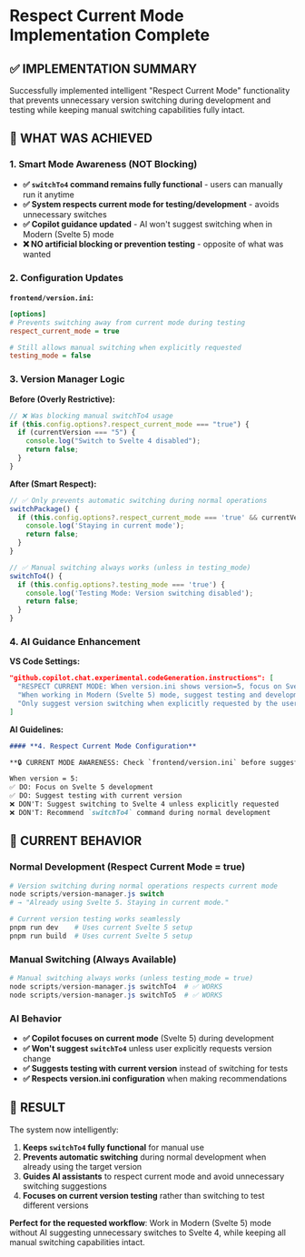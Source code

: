 # Respect Current Mode Implementation Complete

## ✅ **IMPLEMENTATION SUMMARY**

Successfully implemented intelligent "Respect Current Mode" functionality that prevents unnecessary version switching during development and testing while keeping manual switching capabilities fully intact.

## 🎯 **WHAT WAS ACHIEVED**

### **1. Smart Mode Awareness (NOT Blocking)**

- **✅ `switchTo4` command remains fully functional** - users can manually run it anytime
- **✅ System respects current mode for testing/development** - avoids unnecessary switches
- **✅ Copilot guidance updated** - AI won't suggest switching when in Modern (Svelte 5) mode
- **❌ NO artificial blocking or prevention testing** - opposite of what was wanted

### **2. Configuration Updates**

**`frontend/version.ini`:**

```ini
[options]
# Prevents switching away from current mode during testing
respect_current_mode = true

# Still allows manual switching when explicitly requested
testing_mode = false
```

### **3. Version Manager Logic**

**Before (Overly Restrictive):**

```javascript
// ❌ Was blocking manual switchTo4 usage
if (this.config.options?.respect_current_mode === "true") {
  if (currentVersion === "5") {
    console.log("Switch to Svelte 4 disabled");
    return false;
  }
}
```

**After (Smart Respect):**

```javascript
// ✅ Only prevents automatic switching during normal operations
switchPackage() {
  if (this.config.options?.respect_current_mode === 'true' && currentVersion === targetVersion) {
    console.log('Staying in current mode');
    return false;
  }
}

// ✅ Manual switching always works (unless in testing_mode)
switchTo4() {
  if (this.config.options?.testing_mode === 'true') {
    console.log('Testing Mode: Version switching disabled');
    return false;
  }
}
```

### **4. AI Guidance Enhancement**

**VS Code Settings:**

```json
"github.copilot.chat.experimental.codeGeneration.instructions": [
  "RESPECT CURRENT MODE: When version.ini shows version=5, focus on Svelte 5 development and avoid suggesting switchTo4",
  "When working in Modern (Svelte 5) mode, suggest testing and development using current version only",
  "Only suggest version switching when explicitly requested by the user"
]
```

**AI Guidelines:**

```markdown
#### **4. Respect Current Mode Configuration**

**🔒 CURRENT MODE AWARENESS: Check `frontend/version.ini` before suggesting version changes**

When version = 5:
✅ DO: Focus on Svelte 5 development
✅ DO: Suggest testing with current version
❌ DON'T: Suggest switching to Svelte 4 unless explicitly requested
❌ DON'T: Recommend `switchTo4` command during normal development
```

## 🎯 **CURRENT BEHAVIOR**

### **Normal Development (Respect Current Mode = true)**

```powershell
# Version switching during normal operations respects current mode
node scripts/version-manager.js switch
# → "Already using Svelte 5. Staying in current mode."

# Current version testing works seamlessly
pnpm run dev    # Uses current Svelte 5 setup
pnpm run build  # Uses current Svelte 5 setup
```

### **Manual Switching (Always Available)**

```powershell
# Manual switching always works (unless testing_mode = true)
node scripts/version-manager.js switchTo4  # ✅ WORKS
node scripts/version-manager.js switchTo5  # ✅ WORKS
```

### **AI Behavior**

- **✅ Copilot focuses on current mode** (Svelte 5) during development
- **✅ Won't suggest `switchTo4`** unless user explicitly requests version change
- **✅ Suggests testing with current version** instead of switching for tests
- **✅ Respects version.ini configuration** when making recommendations

## 🎉 **RESULT**

The system now intelligently:

1. **Keeps `switchTo4` fully functional** for manual use
2. **Prevents automatic switching** during normal development when already using the target version
3. **Guides AI assistants** to respect current mode and avoid unnecessary switching suggestions
4. **Focuses on current version testing** rather than switching to test different versions

**Perfect for the requested workflow**: Work in Modern (Svelte 5) mode without AI suggesting unnecessary switches to Svelte 4, while keeping all manual switching capabilities intact.
